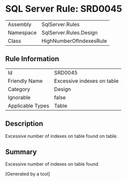 # SQL Server Rule: SRD0045
  
|    |    |
|----|----|
| Assembly | SqlServer.Rules |
| Namespace | SqlServer.Rules.Design |
| Class | HighNumberOfIndexesRule |
  
## Rule Information
  
|    |    |
|----|----|
| Id | SRD0045 |
| Friendly Name | Excessive indexes on table |
| Category | Design |
| Ignorable | false |
| Applicable Types | Table  |
  
## Description
  
Excessive number of indexes on table found on table.
  
## Summary
  
Excessive number of indexes on table found
  
[Generated by a tool]
